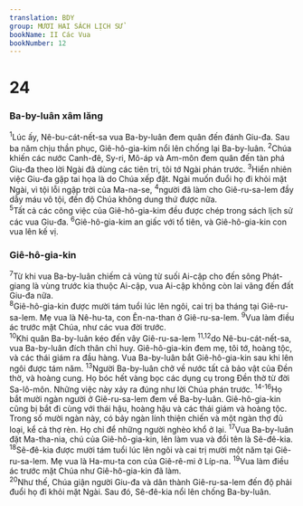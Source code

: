 ```yaml
---
translation: BDY
group: MƯƠI HAI SÁCH LỊCH SỬ
bookName: II Các Vua 
bookNumber: 12
---
```


<div class="title"><h1>24</h1><h3>Ba-by-luân xâm lăng</h3></div>
<span class="verse 2vua_24_1"><sup>1</sup>Lúc ấy, Nê-bu-cát-nết-sa vua Ba-by-luân đem quân đến đánh Giu-đa. Sau ba năm chịu thần phục, Giê-hô-gia-kim nổi lên chống lại Ba-by-luân. </span>
<span class="verse 2vua_24_2"><sup>2</sup>Chúa khiến các nước Canh-đê, Sy-ri, Mô-áp và Am-môn đem quân đến tàn phá Giu-đa theo lời Ngài đã dùng các tiên tri, tôi tớ Ngài phán trước. </span>
<span class="verse 2vua_24_3"><sup>3</sup>Hiển nhiên việc Giu-đa gặp tai họa là do Chúa xếp đặt. Ngài muốn đuổi họ đi khỏi mặt Ngài, vì tội lỗi ngập trời của Ma-na-se, </span>
<span class="verse 2vua_24_4"><sup>4</sup>người đã làm cho Giê-ru-sa-lem đầy dẫy máu vô tội, đến độ Chúa không dung thứ được nữa.<br/></span>
<span class="verse 2vua_24_5"><sup>5</sup>Tất cả các công việc của Giê-hô-gia-kim đều được chép trong sách lịch sử các vua Giu-đa. </span>
<span class="verse 2vua_24_6"><sup>6</sup>Giê-hô-gia-kim an giấc với tổ tiên, và Giê-hô-gia-kin con vua lên kế vị.</span>
<div class="title"><h3>Giê-hô-gia-kin</h3></div>
<span class="verse 2vua_24_7"><sup>7</sup>Từ khi vua Ba-by-luân chiếm cả vùng từ suối Ai-cập cho đến sông Phát-giang là vùng trước kia thuộc Ai-cập, vua Ai-cập không còn lai vãng đến đất Giu-đa nữa.<br/></span>
<span class="verse 2vua_24_8"><sup>8</sup>Giê-hô-gia-kin được mười tám tuổi lúc lên ngôi, cai trị ba tháng tại Giê-ru-sa-lem. Mẹ vua là Nê-hu-ta, con Ên-na-than ở Giê-ru-sa-lem. </span>
<span class="verse 2vua_24_9"><sup>9</sup>Vua làm điều ác trước mặt Chúa, như các vua đời trước.<br/></span>
<span class="verse 2vua_24_10"><sup>10</sup>Khi quân Ba-by-luân kéo đến vây Giê-ru-sa-lem </span>
<span class="verse 2vua_24_11 2vua_24_12"><sup>11,12</sup>do Nê-bu-cát-nết-sa, vua Ba-by-luân đích thân chỉ huy. Giê-hô-gia-kin đem mẹ, tôi tớ, hoàng tộc, và các thái giám ra đầu hàng. Vua Ba-by-luân bắt Giê-hô-gia-kin sau khi lên ngôi được tám năm. </span>
<span class="verse 2vua_24_13"><sup>13</sup>Người Ba-by-luân chở về nước tất cả bảo vật của Đền thờ, và hoàng cung. Họ bóc hết vàng bọc các dụng cụ trong Đền thờ từ đời Sa-lô-môn. Những việc này xảy ra đúng như lời Chúa phán trước. </span>
<span class="verse 2vua_24_14 2vua_24_15 2vua_24_16"><sup>14-16</sup>Họ bắt mười ngàn người ở Giê-ru-sa-lem đem về Ba-by-luân. Giê-hô-gia-kin cũng bị bắt đi cùng với thái hậu, hoàng hậu và các thái giám và hoàng tộc. Trong số mười ngàn này, có bảy ngàn lính thiện chiến và một ngàn thợ đủ loại, kể cả thợ rèn. Họ chỉ để những người nghèo khổ ở lại. </span>
<span class="verse 2vua_24_17"><sup>17</sup>Vua Ba-by-luân đặt Ma-tha-nia, chú của Giê-hô-gia-kin, lên làm vua và đổi tên là Sê-đê-kia.<br/></span>
<span class="verse 2vua_24_18"><sup>18</sup>Sê-đê-kia được mười tám tuổi lúc lên ngôi và cai trị mười một năm tại Giê-ru-sa-lem. Mẹ vua là Ha-mu-ta con của Giê-rê-mi ở Líp-na. </span>
<span class="verse 2vua_24_19"><sup>19</sup>Vua làm điều ác trước mặt Chúa như Giê-hô-gia-kin đã làm.<br/></span>
<span class="verse 2vua_24_20"><sup>20</sup>Như thế, Chúa giận người Giu-đa và dân thành Giê-ru-sa-lem đến độ phải đuổi họ đi khỏi mặt Ngài. Sau đó, Sê-đê-kia nổi lên chống Ba-by-luân.</span>
